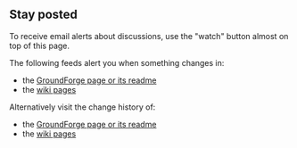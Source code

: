 Stay posted
-----------

To receive email alerts about discussions, use the "watch" button almost on top of this page.

The following feeds alert you when something changes in:
* the [GroundForge page or its readme](https://github.com/d-bl/GroundForge/commits/gh-pages.atom)
* the [wiki pages](https://github.com/d-bl/GroundForge/wiki.atom)

Alternatively visit the change history of:
* the [GroundForge page or its readme](https://github.com/d-bl/GroundForge/commits/gh-pages)
* the [wiki pages](https://github.com/d-bl/GroundForge/wiki/_history)